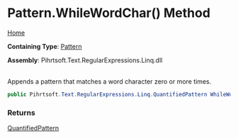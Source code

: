 # Pattern\.WhileWordChar\(\) Method

[Home](../../../../../../README.md)

**Containing Type**: [Pattern](../README.md)

**Assembly**: Pihrtsoft\.Text\.RegularExpressions\.Linq\.dll

\
Appends a pattern that matches a word character zero or more times\.

```csharp
public Pihrtsoft.Text.RegularExpressions.Linq.QuantifiedPattern WhileWordChar()
```

### Returns

[QuantifiedPattern](../../QuantifiedPattern/README.md)

